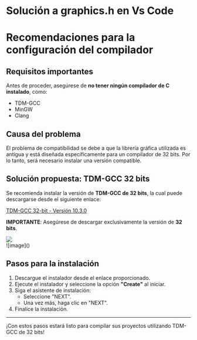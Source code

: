 # Solución a graphics.h en Vs Code

# Recomendaciones para la configuración del compilador

## Requisitos importantes

Antes de proceder, asegúrese de **no tener ningún compilador de C instalado**, como:
- TDM-GCC
- MinGW
- Clang

## Causa del problema
El problema de compatibilidad se debe a que la librería gráfica utilizada es antigua y está diseñada específicamente para un compilador de 32 bits. Por lo tanto, será necesario instalar una versión compatible.

## Solución propuesta: TDM-GCC 32 bits
Se recomienda instalar la versión de **TDM-GCC de 32 bits**, la cual puede descargarse desde el siguiente enlace:

[TDM-GCC 32-bit - Versión 10.3.0](https://jmeubank.github.io/tdm-gcc/articles/2021-05/10.3.0-release)

**IMPORTANTE**: Asegúrese de descargar exclusivamente la versión de **32 bits**.
<div aling = "center">
  <img src="https://github.com/user-attachments/assets/7190aa30-08d5-4ea7-8d69-9a789a1f5356">
</div>
![image]()

## Pasos para la instalación
1. Descargue el instalador desde el enlace proporcionado.
2. Ejecute el instalador y seleccione la opción **"Create"** al iniciar.
3. Siga el asistente de instalación:
   - Seleccione "NEXT".
   - Una vez más, haga clic en "NEXT".
4. Finalice la instalación.

---

¡Con estos pasos estará listo para compilar sus proyectos utilizando TDM-GCC de 32 bits!
